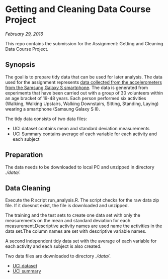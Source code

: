 # Getting and Cleaning Data Course Project
_February 29, 2016_

This repo contains the submission for the Assignment: Getting and Cleaning Data Course Project. 

## Synopsis

The goal is to prepare tidy data that can be used for later analysis. The data used for the assignment represents [data collected from the accelerometers from the Samsung Galaxy S smartphone](https://d396qusza40orc.cloudfront.net/getdata%2Fprojectfiles%2FUCI%20HAR%20Dataset.zip). The data is generated from experiments that have been carried out with a group of 30 volunteers within an age bracket of 19-48 years. Each person performed six activities (Walking, Walking Upstairs, Walking Downstairs, Sitting, Standing, Laying) wearing a smartphone (Samsung Galaxy S II).

The tidy data consists of two data files:

- UCI dataset contains mean and standard deviation measurements
- UCI Summary contains average of each variable for each activity and each subject

## Preparation

The data needs to be downloaded to local PC and unzipped in directory _./data/_. 

## Data Cleaning

Execute the R script run_analysis.R. The script checks for the raw data zip file. 
If it doesnot exist, the file is downloaded and unzipped. 

The training and the test sets to create one data set with only the measurements on the mean and standard deviation for each measurement.Descriptive activity names are used name the activities in the data set.The column names are set with descriptive variable names. 

A second independent tidy data set with the average of each variable for each activity and each subject is also created.

Two data files are downloaded to directory _./data/_. 

- [UCI dataset](https://github.com/NR13/GettingandCleaningData/blob/master/UCIdataset.txt)
- [UCI summary](https://github.com/NR13/GettingandCleaningData/blob/master/UCIsummary.txt)